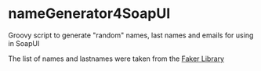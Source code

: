 # nameGenerator4SoapUI
Groovy script to generate "random" names, last names and emails for using in SoapUI

The list of names and lastnames were taken from the [Faker Library](https://github.com/peterdb/faker)
